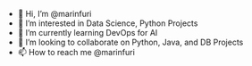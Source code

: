 - 👋 Hi, I’m @marinfuri
- 👀 I’m interested in Data Science, Python Projects
- 🌱 I’m currently learning DevOps for AI
- 💞️ I’m looking to collaborate on Python, Java, and DB Projects
- 📫 How to reach me @marinfuri

<!---
marinfuri/marinfuri is a ✨ special ✨ repository because its `README.md` (this file) appears on your GitHub profile.
You can click the Preview link to take a look at your changes.
--->
